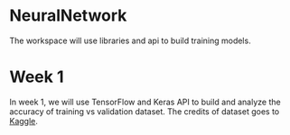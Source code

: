 # NeuralNetwork
The workspace will use libraries and api to build training models.

# Week 1

In week 1, we will use TensorFlow and Keras API to build and analyze
the accuracy of training vs validation dataset. The credits of dataset goes to
[Kaggle](https://www.kaggle.com/).
